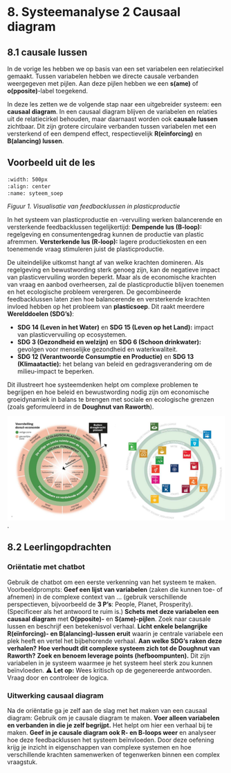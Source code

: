 # 8. Systeemanalyse 2 Causaal diagram
## 8.1 causale lussen
In de vorige les hebben we op basis van een set variabelen een relatiecirkel gemaakt. Tussen variabelen hebben we directe causale verbanden weergegeven met pijlen. Aan deze pijlen hebben we een **s(ame)** of **o(pposite)**-label toegekend.

In deze les zetten we de volgende stap naar een uitgebreider systeem: een **causaal diagram**. In een causaal diagram blijven de variabelen en relaties uit de relatiecirkel behouden, maar daarnaast worden ook **causale lussen** zichtbaar. Dit zijn grotere circulaire verbanden tussen variabelen met een versterkend of een dempend effect, respectievelijk **R(eïnforcing)** en **B(alancing) lussen**.

## Voorbeeld uit de les
```{figure} Plaatjes/systeemdiagram_plastic_soep.png
:width: 500px
:align: center
:name: syteem_soep
``` 
*Figuur 1. Visualisatie van feedbacklussen in plasticproductie*

In het systeem van plasticproductie en -vervuiling werken balancerende en versterkende feedbacklussen tegelijkertijd:
**Dempende lus (B-loop):** regelgeving en consumentengedrag kunnen de productie van plastic afremmen.
**Versterkende lus (R-loop):** lagere productiekosten en een toenemende vraag stimuleren juist de plasticproductie.

De uiteindelijke uitkomst hangt af van welke krachten domineren. Als regelgeving en bewustwording sterk genoeg zijn, kan de negatieve impact van plasticvervuiling worden beperkt. Maar als de economische krachten van vraag en aanbod overheersen, zal de plasticproductie blijven toenemen en het ecologische probleem verergeren.
De gecombineerde feedbacklussen laten zien hoe balancerende en versterkende krachten invloed hebben op het probleem van **plasticsoep**. Dit raakt meerdere **Werelddoelen (SDG’s)**:
- **SDG 14 (Leven in het Water)** en **SDG 15 (Leven op het Land):** impact van plasticvervuiling op ecosystemen.
- **SDG 3 (Gezondheid en welzijn)** en **SDG 6 (Schoon drinkwater):** gevolgen voor menselijke gezondheid en waterkwaliteit.
- **SDG 12 (Verantwoorde Consumptie en Productie)** en **SDG 13 (Klimaatactie):** het belang van beleid en gedragsverandering om de milieu-impact te beperken.

Dit illustreert hoe systeemdenken helpt om complexe problemen te begrijpen en hoe beleid en bewustwording nodig zijn om economische groeidynamiek in balans te brengen met sociale en ecologische grenzen (zoals geformuleerd in de **Doughnut van Raworth**).

![Donut en SDG's](Plaatjes/SDGs_in_donut.png)
. 
## 8.2 Leerlingopdrachten

### Oriëntatie met chatbot

Gebruik de chatbot om een eerste verkenning van het systeem te maken. Voorbeeldprompts:
**Geef een lijst van variabelen** (zaken die kunnen toe- of afnemen) in de complexe context van … (gebruik verschillende perspectieven, bijvoorbeeld de **3 P’s**: People, Planet, Prosperity). (Specificeer als het antwoord te ruim is.)
**Schets met deze variabelen een causaal diagram** met **O(pposite)-** en **S(ame)-pijlen**. Zoek naar causale lussen en beschrijf een betekenisvol verhaal.
**Licht enkele belangrijke R(eïnforcing)- en B(alancing)-lussen eruit** waarin je centrale variabele een plek heeft en vertel het bijbehorende verhaal.
**Aan welke SDG’s raken deze verhalen?**
**Hoe verhoudt dit complexe systeem zich tot de Doughnut van Raworth?**
**Zoek en benoem leverage points (hefboompunten).** Dit zijn variabelen in je systeem waarmee je het systeem heel sterk zou kunnen beïnvloeden.
⚠️ **Let op:** Wees kritisch op de gegenereerde antwoorden. Vraag door en controleer de logica.
### Uitwerking causaal diagram

Na de oriëntatie ga je zelf aan de slag met het maken van een causaal diagram:
Gebruik  om je causale diagram te maken.
**Voer alleen variabelen en verbanden in die je zelf begrijpt.** Het helpt om hier een verhaal bij te maken.
**Geef in je causale diagram ook R- en B-loops weer** en analyseer hoe deze feedbacklussen het systeem beïnvloeden.
Door deze oefening krijg je inzicht in eigenschappen van complexe systemen en hoe verschillende krachten samenwerken of tegenwerken binnen een complex vraagstuk.
